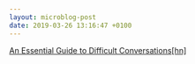```yaml
---
layout: microblog-post
date: 2019-03-26 13:16:47 +0100
---
```


[An Essential Guide to Difficult Conversations](https://medium.dave-bailey.com/the-essential-guide-to-difficult-conversations-41f736e63ccf?source=friends_link&amp;sk=773ad3c33cbf95e488639ce520f9f2ba)[\[hn\]](https://news.ycombinator.com/item?id=19490573)

